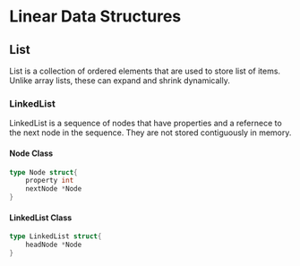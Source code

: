 # Linear Data Structures

## List

List is a collection of ordered elements that are used to store list of items.
Unlike array lists, these can expand and shrink dynamically.

### LinkedList

LinkedList is a sequence of nodes that have properties and a refernece to the next node in the sequence.
They are not stored contiguously in memory.

#### Node Class

```go
type Node struct{
    property int
    nextNode *Node
}
```

#### LinkedList Class

```go
type LinkedList struct{
    headNode *Node
}
```
